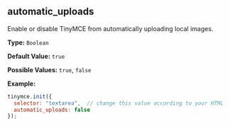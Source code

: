 ## automatic_uploads

Enable or disable TinyMCE from automatically uploading local images.

**Type:** `Boolean`

**Default Value:** `true`

**Possible Values:** `true`, `false`

**Example:**

```js
tinymce.init({
  selector: "textarea",  // change this value according to your HTML
  automatic_uploads: false
});
```
